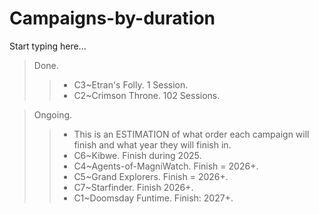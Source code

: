 # Campaigns-by-duration

Start typing here...

> Done.
>> - C3~Etran's Folly. 1 Session.
>> - C2~Crimson Throne. 102 Sessions.

> Ongoing. 
>> - This is an ESTIMATION of what order each campaign will finish and what year they will finish in.
>> - C6~Kibwe. Finish during 2025.
>> - C4~Agents-of-MagniWatch. Finish = 2026+.
>> - C5~Grand Explorers. Finish = 2026+.
>> - C7~Starfinder. Finish 2026+.
>> - C1~Doomsday Funtime. Finish: 2027+.
